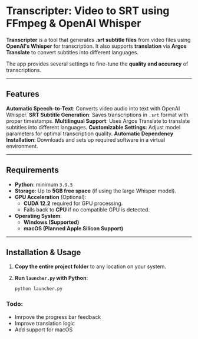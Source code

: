 # **Transcripter: Video to SRT using FFmpeg & OpenAI Whisper**

**Transcripter** is a tool that generates **.srt subtitle files** from video files using **OpenAI's Whisper** for transcription. It also supports **translation** via **Argos Translate** to convert subtitles into different languages.

The app provides several settings to fine-tune the **quality and accuracy** of transcriptions.

---

## **Features**
 **Automatic Speech-to-Text**: Converts video audio into text with OpenAI Whisper.
 **SRT Subtitle Generation**: Saves transcriptions in `.srt` format with proper timestamps.
 **Multilingual Support**: Uses Argos Translate to translate subtitles into different languages.
 **Customizable Settings**: Adjust model parameters for optimal transcription quality.
 **Automatic Dependency Installation**: Downloads and sets up required software in a virtual environment.

---

## **Requirements**
- **Python**: minimum `3.9.5`
- **Storage**: Up to **5GB free space** (if using the large Whisper model).
- **GPU Acceleration** (Optional):
  - **CUDA 12.2** required for GPU processing.
  - Falls back to **CPU** if no compatible GPU is detected.
- **Operating System**:
  - **Windows (Supported)**
  - **macOS (Planned Apple Silicon Support)**

---

## **Installation & Usage**

1. **Copy the entire project folder** to any location on your system.
2. **Run `launcher.py` with Python**:

   ```sh
   python launcher.py

### Todo:
- Imrpove the progress bar feedback
- Improve translation logic
- Add support for macOS